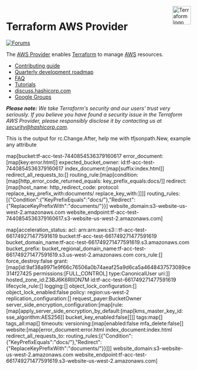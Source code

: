 <!-- markdownlint-disable first-line-h1 no-inline-html -->
<a href="https://terraform.io">
  <picture>
    <source media="(prefers-color-scheme: dark)" srcset=".github/terraform_logo_dark.svg">
    <source media="(prefers-color-scheme: light)" srcset=".github/terraform_logo_light.svg">
    <img src=".github/terraform_logo_light.svg" alt="Terraform logo" title="Terraform" align="right" height="50">
  </picture>
</a>

# Terraform AWS Provider

[![Forums][discuss-badge]][discuss]

[discuss-badge]: https://img.shields.io/badge/discuss-terraform--aws-623CE4.svg?style=flat
[discuss]: https://discuss.hashicorp.com/c/terraform-providers/tf-aws/

The [AWS Provider](https://registry.terraform.io/providers/hashicorp/aws/latest/docs) enables [Terraform](https://terraform.io) to manage [AWS](https://aws.amazon.com) resources.

- [Contributing guide](https://hashicorp.github.io/terraform-provider-aws/)
- [Quarterly development roadmap](ROADMAP.md)
- [FAQ](https://hashicorp.github.io/terraform-provider-aws/faq/)
- [Tutorials](https://learn.hashicorp.com/collections/terraform/aws-get-started)
- [discuss.hashicorp.com](https://discuss.hashicorp.com/c/terraform-providers/tf-aws/)
- [Google Groups](http://groups.google.com/group/terraform-tool)

_**Please note:** We take Terraform's security and our users' trust very seriously. If you believe you have found a security issue in the Terraform AWS Provider, please responsibly disclose it by contacting us at security@hashicorp.com._


This is the output for rc.Change.After, help me with tfjsonpath.New, example any attribute

map[bucket:tf-acc-test-7440854536379160617 error_document:[map[key:error.html]] expected_bucket_owner: id:tf-acc-test-7440854536379160617 index_document:[map[suffix:index.html]] redirect_all_requests_to:[] routing_rule:[map[condition:[map[http_error_code_returned_equals: key_prefix_equals:docs/]] redirect:[map[host_name: http_redirect_code: protocol: replace_key_prefix_with:documents/ replace_key_with:]]]] routing_rules:[{"Condition":{"KeyPrefixEquals":"docs/"},"Redirect":{"ReplaceKeyPrefixWith":"documents/"}}] website_domain:s3-website-us-west-2.amazonaws.com website_endpoint:tf-acc-test-7440854536379160617.s3-website-us-west-2.amazonaws.com]

map[acceleration_status: acl:<nil> arn:arn:aws:s3:::tf-acc-test-661749271477591619 bucket:tf-acc-test-661749271477591619 bucket_domain_name:tf-acc-test-661749271477591619.s3.amazonaws.com bucket_prefix: bucket_regional_domain_name:tf-acc-test-661749271477591619.s3.us-west-2.amazonaws.com cors_rule:[] force_destroy:false grant:[map[id:9af38a9971e9f66c76506a0b74aeaf25a9d6ca5a4648437573089ce314f27425 permissions:[FULL_CONTROL] type:CanonicalUser uri:]] hosted_zone_id:Z3BJ6K6RIION7M id:tf-acc-test-661749271477591619 lifecycle_rule:[] logging:[] object_lock_configuration:[] object_lock_enabled:false policy: region:us-west-2 replication_configuration:[] request_payer:BucketOwner server_side_encryption_configuration:[map[rule:[map[apply_server_side_encryption_by_default:[map[kms_master_key_id: sse_algorithm:AES256]] bucket_key_enabled:false]]]] tags:map[] tags_all:map[] timeouts:<nil> versioning:[map[enabled:false mfa_delete:false]] website:[map[error_document:error.html index_document:index.html redirect_all_requests_to: routing_rules:[{"Condition":{"KeyPrefixEquals":"docs/"},"Redirect":{"ReplaceKeyPrefixWith":"documents/"}}]]] website_domain:s3-website-us-west-2.amazonaws.com website_endpoint:tf-acc-test-661749271477591619.s3-website-us-west-2.amazonaws.com]